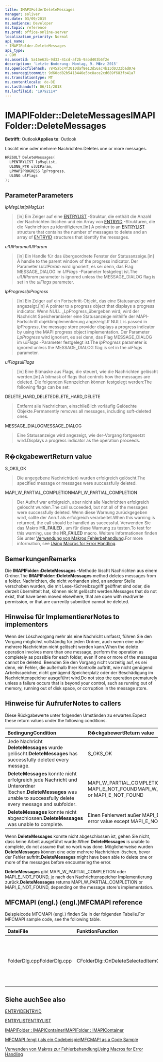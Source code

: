 ```yaml
---
title: IMAPIFolderDeleteMessages
manager: soliver
ms.date: 03/09/2015
ms.audience: Developer
ms.topic: reference
ms.prod: office-online-server
localization_priority: Normal
api_name:
- IMAPIFolder.DeleteMessages
api_type:
- COM
ms.assetid: 5a16e62b-9d33-41cd-af2b-9abd403b6f2e
description: 'Letzte �nderung: Montag, 9. M�rz 2015'
ms.openlocfilehash: 7845abc4f3010daf8e13d56ac4b13d0333bad07e
ms.sourcegitcommit: 9d60cd82b5413446e5bc8ace2cd689f683fb41a7
ms.translationtype: MT
ms.contentlocale: de-DE
ms.lasthandoff: 06/11/2018
ms.locfileid: "19792114"
---
```

# <a name="imapifolderdeletemessages"></a><span data-ttu-id="66e9c-103">IMAPIFolder::DeleteMessages</span><span class="sxs-lookup"><span data-stu-id="66e9c-103">IMAPIFolder::DeleteMessages</span></span>

  
  
<span data-ttu-id="66e9c-104">**Betrifft**: Outlook</span><span class="sxs-lookup"><span data-stu-id="66e9c-104">**Applies to**: Outlook</span></span> 
  
<span data-ttu-id="66e9c-105">Löscht eine oder mehrere Nachrichten.</span><span class="sxs-lookup"><span data-stu-id="66e9c-105">Deletes one or more messages.</span></span>
  
```cpp
HRESULT DeleteMessages(
  LPENTRYLIST lpMsgList,
  ULONG_PTR ulUIParam,
  LPMAPIPROGRESS lpProgress,
  ULONG ulFlags
);
```

## <a name="parameters"></a><span data-ttu-id="66e9c-106">Parameter</span><span class="sxs-lookup"><span data-stu-id="66e9c-106">Parameters</span></span>

 <span data-ttu-id="66e9c-107">_lpMsgList_</span><span class="sxs-lookup"><span data-stu-id="66e9c-107">_lpMsgList_</span></span>
  
> <span data-ttu-id="66e9c-108">[in] Ein Zeiger auf eine [ENTRYLIST](entrylist.md) -Struktur, die enthält die Anzahl der Nachrichten löschen und ein Array von [ENTRYID](entryid.md) -Strukturen, die die Nachrichten zu identifizieren.</span><span class="sxs-lookup"><span data-stu-id="66e9c-108">[in] A pointer to an [ENTRYLIST](entrylist.md) structure that contains the number of messages to delete and an array of [ENTRYID](entryid.md) structures that identify the messages.</span></span> 
    
 <span data-ttu-id="66e9c-109">_ulUIParam_</span><span class="sxs-lookup"><span data-stu-id="66e9c-109">_ulUIParam_</span></span>
  
> <span data-ttu-id="66e9c-110">[in] Ein Handle für das übergeordnete Fenster der Statusanzeige.</span><span class="sxs-lookup"><span data-stu-id="66e9c-110">[in] A handle to the parent window of the progress indicator.</span></span> <span data-ttu-id="66e9c-111">Der Parameter _UlUIParam_ wird ignoriert, es sei denn, das Flag MESSAGE_DIALOG im _UlFlags_ -Parameter festgelegt ist.</span><span class="sxs-lookup"><span data-stu-id="66e9c-111">The  _ulUIParam_ parameter is ignored unless the MESSAGE_DIALOG flag is set in the  _ulFlags_ parameter.</span></span> 
    
 <span data-ttu-id="66e9c-112">_lpProgress_</span><span class="sxs-lookup"><span data-stu-id="66e9c-112">_lpProgress_</span></span>
  
> <span data-ttu-id="66e9c-113">[in] Ein Zeiger auf ein Fortschritt-Objekt, das eine Statusanzeige wird angezeigt.</span><span class="sxs-lookup"><span data-stu-id="66e9c-113">[in] A pointer to a progress object that displays a progress indicator.</span></span> <span data-ttu-id="66e9c-114">Wenn NULL _LpProgress_übergeben wird, wird der Nachricht Speicheranbieter eine Statusanzeige mithilfe der MAPI-Fortschritt objektimplementierung angezeigt.</span><span class="sxs-lookup"><span data-stu-id="66e9c-114">If NULL is passed in  _lpProgress_, the message store provider displays a progress indicator by using the MAPI progress object implementation.</span></span> <span data-ttu-id="66e9c-115">Der Parameter _LpProgress_ wird ignoriert, es sei denn, das Flag MESSAGE_DIALOG im _UlFlags_ -Parameter festgelegt ist.</span><span class="sxs-lookup"><span data-stu-id="66e9c-115">The  _lpProgress_ parameter is ignored unless the MESSAGE_DIALOG flag is set in the  _ulFlags_ parameter.</span></span> 
    
 <span data-ttu-id="66e9c-116">_ulFlags_</span><span class="sxs-lookup"><span data-stu-id="66e9c-116">_ulFlags_</span></span>
  
> <span data-ttu-id="66e9c-117">[in] Eine Bitmaske aus Flags, die steuert, wie die Nachrichten gelöscht werden.</span><span class="sxs-lookup"><span data-stu-id="66e9c-117">[in] A bitmask of flags that controls how the messages are deleted.</span></span> <span data-ttu-id="66e9c-118">Die folgenden Kennzeichen können festgelegt werden:</span><span class="sxs-lookup"><span data-stu-id="66e9c-118">The following flags can be set:</span></span>
    
<span data-ttu-id="66e9c-119">DELETE_HARD_DELETE</span><span class="sxs-lookup"><span data-stu-id="66e9c-119">DELETE_HARD_DELETE</span></span>
  
> <span data-ttu-id="66e9c-120">Entfernt alle Nachrichten, einschließlich vorläufig Gelöschte Objekte.</span><span class="sxs-lookup"><span data-stu-id="66e9c-120">Permanently removes all messages, including soft-deleted ones.</span></span>
    
<span data-ttu-id="66e9c-121">MESSAGE_DIALOG</span><span class="sxs-lookup"><span data-stu-id="66e9c-121">MESSAGE_DIALOG</span></span> 
  
> <span data-ttu-id="66e9c-122">Eine Statusanzeige wird angezeigt, wie der-Vorgang fortgesetzt wird.</span><span class="sxs-lookup"><span data-stu-id="66e9c-122">Displays a progress indicator as the operation proceeds.</span></span>
    
## <a name="return-value"></a><span data-ttu-id="66e9c-123">R�ckgabewert</span><span class="sxs-lookup"><span data-stu-id="66e9c-123">Return value</span></span>

<span data-ttu-id="66e9c-124">S_OK</span><span class="sxs-lookup"><span data-stu-id="66e9c-124">S_OK</span></span> 
  
> <span data-ttu-id="66e9c-125">Die angegebene Nachricht(en) wurden erfolgreich gelöscht.</span><span class="sxs-lookup"><span data-stu-id="66e9c-125">The specified message or messages were successfully deleted.</span></span>
    
<span data-ttu-id="66e9c-126">MAPI_W_PARTIAL_COMPLETION</span><span class="sxs-lookup"><span data-stu-id="66e9c-126">MAPI_W_PARTIAL_COMPLETION</span></span> 
  
> <span data-ttu-id="66e9c-127">Der Aufruf war erfolgreich, aber nicht alle Nachrichten erfolgreich gelöscht wurden.</span><span class="sxs-lookup"><span data-stu-id="66e9c-127">The call succeeded, but not all of the messages were successfully deleted.</span></span> <span data-ttu-id="66e9c-128">Wenn diese Warnung zurückgegeben wird, sollte der Anruf als erfolgreich verarbeitet.</span><span class="sxs-lookup"><span data-stu-id="66e9c-128">When this warning is returned, the call should be handled as successful.</span></span> <span data-ttu-id="66e9c-129">Verwenden Sie das Makro **HR_FAILED** , um für diese Warnung zu testen.</span><span class="sxs-lookup"><span data-stu-id="66e9c-129">To test for this warning, use the **HR_FAILED** macro.</span></span> <span data-ttu-id="66e9c-130">Weitere Informationen finden Sie unter [Verwendung von Makros Fehlerbehandlung](using-macros-for-error-handling.md).</span><span class="sxs-lookup"><span data-stu-id="66e9c-130">For more information, see [Using Macros for Error Handling](using-macros-for-error-handling.md).</span></span>
    
## <a name="remarks"></a><span data-ttu-id="66e9c-131">Bemerkungen</span><span class="sxs-lookup"><span data-stu-id="66e9c-131">Remarks</span></span>

<span data-ttu-id="66e9c-132">Die **IMAPIFolder::DeleteMessages** -Methode löscht Nachrichten aus einem Ordner.</span><span class="sxs-lookup"><span data-stu-id="66e9c-132">The **IMAPIFolder::DeleteMessages** method deletes messages from a folder.</span></span> <span data-ttu-id="66e9c-133">Nachrichten, die nicht vorhanden sind, an anderer Stelle verschoben wurden, die mit Lese-/Schreibzugriff geöffnet sind oder, die derzeit übermittelt hat, können nicht gelöscht werden.</span><span class="sxs-lookup"><span data-stu-id="66e9c-133">Messages that do not exist, that have been moved elsewhere, that are open with read/write permission, or that are currently submitted cannot be deleted.</span></span> 
  
## <a name="notes-to-implementers"></a><span data-ttu-id="66e9c-134">Hinweise für Implementierer</span><span class="sxs-lookup"><span data-stu-id="66e9c-134">Notes to implementers</span></span>

<span data-ttu-id="66e9c-135">Wenn der Löschvorgang mehr als eine Nachricht umfasst, führen Sie den Vorgang möglichst vollständig für jeden Ordner, auch wenn eine oder mehrere Nachrichten nicht gelöscht werden kann.</span><span class="sxs-lookup"><span data-stu-id="66e9c-135">When the delete operation involves more than one message, perform the operation as completely as possible for each folder, even if one or more of the messages cannot be deleted.</span></span> <span data-ttu-id="66e9c-136">Beenden Sie den Vorgang nicht vorzeitig auf, es sei denn, ein Fehler, die außerhalb Ihrer Kontrolle auftritt, wie nicht genügend Arbeitsspeicher, nicht genügend Speicherplatz oder der Beschädigung im Nachrichtenspeicher ausgeführt wird.</span><span class="sxs-lookup"><span data-stu-id="66e9c-136">Do not stop the operation prematurely unless a failure occurs that is beyond your control, such as running out of memory, running out of disk space, or corruption in the message store.</span></span>
  
## <a name="notes-to-callers"></a><span data-ttu-id="66e9c-137">Hinweise für Aufrufer</span><span class="sxs-lookup"><span data-stu-id="66e9c-137">Notes to callers</span></span>

<span data-ttu-id="66e9c-138">Diese Rückgabewerte unter folgenden Umständen zu erwarten.</span><span class="sxs-lookup"><span data-stu-id="66e9c-138">Expect these return values under the following conditions.</span></span>
  
|<span data-ttu-id="66e9c-139">**Bedingung**</span><span class="sxs-lookup"><span data-stu-id="66e9c-139">**Condition**</span></span>|<span data-ttu-id="66e9c-140">**R�ckgabewert**</span><span class="sxs-lookup"><span data-stu-id="66e9c-140">**Return value**</span></span>|
|:-----|:-----|
|<span data-ttu-id="66e9c-141">Jede Nachricht **DeleteMessages** wurde gelöscht.</span><span class="sxs-lookup"><span data-stu-id="66e9c-141">**DeleteMessages** has successfully deleted every message.</span></span>  <br/> |<span data-ttu-id="66e9c-142">S_OK</span><span class="sxs-lookup"><span data-stu-id="66e9c-142">S_OK</span></span>  <br/> |
|<span data-ttu-id="66e9c-143">**DeleteMessages** konnte nicht erfolgreich jede Nachricht und Unterordner löschen.</span><span class="sxs-lookup"><span data-stu-id="66e9c-143">**DeleteMessages** was unable to successfully delete every message and subfolder.</span></span>  <br/> |<span data-ttu-id="66e9c-144">MAPI_W_PARTIAL_COMPLETION oder MAPI_E_NOT_FOUND</span><span class="sxs-lookup"><span data-stu-id="66e9c-144">MAPI_W_PARTIAL_COMPLETION or MAPI_E_NOT_FOUND</span></span>  <br/> |
|<span data-ttu-id="66e9c-145">**DeleteMessages** konnte nicht abgeschlossen.</span><span class="sxs-lookup"><span data-stu-id="66e9c-145">**DeleteMessages** was unable to complete.</span></span>  <br/> |<span data-ttu-id="66e9c-146">Einen Fehlerwert außer MAPI_E_NOT_FOUND</span><span class="sxs-lookup"><span data-stu-id="66e9c-146">Any error value except MAPI_E_NOT_FOUND</span></span>  <br/> |
   
<span data-ttu-id="66e9c-147">Wenn **DeleteMessages** konnte nicht abgeschlossen ist, gehen Sie nicht, dass keine Arbeit ausgeführt wurde.</span><span class="sxs-lookup"><span data-stu-id="66e9c-147">When **DeleteMessages** is unable to complete, do not assume that no work was done.</span></span> <span data-ttu-id="66e9c-148">Möglicherweise wurden **DeleteMessages** können eine oder mehrere Nachrichten löschen, bevor der Fehler auftritt.</span><span class="sxs-lookup"><span data-stu-id="66e9c-148">**DeleteMessages** might have been able to delete one or more of the messages before encountering the error.</span></span> 
  
 <span data-ttu-id="66e9c-149">**DeleteMessages** gibt MAPI_W_PARTIAL_COMPLETION oder MAPI_E_NOT_FOUND, je nach den Nachrichtenspeicher Implementierung zurück.</span><span class="sxs-lookup"><span data-stu-id="66e9c-149">**DeleteMessages** returns MAPI_W_PARTIAL_COMPLETION or MAPI_E_NOT_FOUND, depending on the message store's implementation.</span></span> 
  
## <a name="mfcmapi-reference"></a><span data-ttu-id="66e9c-150">MFCMAPI (engl.) (engl.)</span><span class="sxs-lookup"><span data-stu-id="66e9c-150">MFCMAPI reference</span></span>

<span data-ttu-id="66e9c-151">Beispielcode MFCMAPI (engl.) finden Sie in der folgenden Tabelle.</span><span class="sxs-lookup"><span data-stu-id="66e9c-151">For MFCMAPI sample code, see the following table.</span></span>
  
|<span data-ttu-id="66e9c-152">**Datei**</span><span class="sxs-lookup"><span data-stu-id="66e9c-152">**File**</span></span>|<span data-ttu-id="66e9c-153">**Funktion**</span><span class="sxs-lookup"><span data-stu-id="66e9c-153">**Function**</span></span>|<span data-ttu-id="66e9c-154">**Comment**</span><span class="sxs-lookup"><span data-stu-id="66e9c-154">**Comment**</span></span>|
|:-----|:-----|:-----|
|<span data-ttu-id="66e9c-155">FolderDlg.cpp</span><span class="sxs-lookup"><span data-stu-id="66e9c-155">FolderDlg.cpp</span></span>  <br/> |<span data-ttu-id="66e9c-156">CFolderDlg::OnDeleteSelectedItem</span><span class="sxs-lookup"><span data-stu-id="66e9c-156">CFolderDlg::OnDeleteSelectedItem</span></span>  <br/> |<span data-ttu-id="66e9c-157">MFCMAPI (engl.) wird die **IMAPIFolder::DeleteMessages** -Methode zum Löschen der angegebenen Nachrichten verwendet.</span><span class="sxs-lookup"><span data-stu-id="66e9c-157">MFCMAPI uses the **IMAPIFolder::DeleteMessages** method to delete the specified messages.</span></span>  <br/> |
   
## <a name="see-also"></a><span data-ttu-id="66e9c-158">Siehe auch</span><span class="sxs-lookup"><span data-stu-id="66e9c-158">See also</span></span>



[<span data-ttu-id="66e9c-159">ENTRYID</span><span class="sxs-lookup"><span data-stu-id="66e9c-159">ENTRYID</span></span>](entryid.md)
  
[<span data-ttu-id="66e9c-160">ENTRYLIST</span><span class="sxs-lookup"><span data-stu-id="66e9c-160">ENTRYLIST</span></span>](entrylist.md)
  
[<span data-ttu-id="66e9c-161">IMAPIFolder : IMAPIContainer</span><span class="sxs-lookup"><span data-stu-id="66e9c-161">IMAPIFolder : IMAPIContainer</span></span>](imapifolderimapicontainer.md)


[<span data-ttu-id="66e9c-162">MFCMAPI (engl.) als ein Codebeispiel</span><span class="sxs-lookup"><span data-stu-id="66e9c-162">MFCMAPI as a Code Sample</span></span>](mfcmapi-as-a-code-sample.md)
  
[<span data-ttu-id="66e9c-163">Verwenden von Makros zur Fehlerbehandlung</span><span class="sxs-lookup"><span data-stu-id="66e9c-163">Using Macros for Error Handling</span></span>](using-macros-for-error-handling.md)

